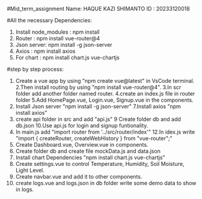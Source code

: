 #Mid_term_assignment
Name: HAQUE KAZI SHIMANTO
ID  : 20233120018

#All the necessary Dependencies:
1. Install node_modules : npm install
2. Router : npm install vue-router@4
3. Json server: npm install -g json-server
4. Axios : npm install axios
5. For chart : npm install chart.js vue-chartjs


#step by step process:
1. Create a vue app by using "npm create vue@latest" in VsCode terminal.
2.Then install routing by using "npm install vue-router@4".
3.In scr folder add another folder named router.
4.create an index.js file in router folder
5.Add HomePage.vue, Login.vue, Signup.vue in the components.
6. Install Json server "npm install -g json-server"
7.Install axios "npm install axios"
8. create api folder in src and add "api.js"
9 Create folder db and add db.json
10.Use api.js for login and signup funtionality.
11. In main.js add "import router from '../src/router/index'"
12.In idex.js write "import { createRouter, createWebHistory } from "vue-router";"
13. Create Dashboard.vue, Overview.vue in components.
14. Create folder db and create file mockData.js and data.json
15. Install chart Dependencies "npm install chart.js vue-chartjs"
16. Create settings.vue to control Temperature, Humidity, Soil Moisture, Light Level.
17. Create navbar.vue and add it to other components.
18. create logs.vue and logs.json in db folder write some demo data to show in logs.







